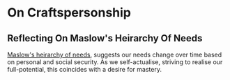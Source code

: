 # On Craftspersonship

## Reflecting On Maslow's Heirarchy Of Needs
[Maslow's heirarchy of needs](https://en.wikipedia.org/wiki/Maslow%27s_hierarchy_of_needs), suggests our needs change over time based on personal and social security.
As we self-actualise, striving to realise our full-potential, this coincides with a desire for mastery.
